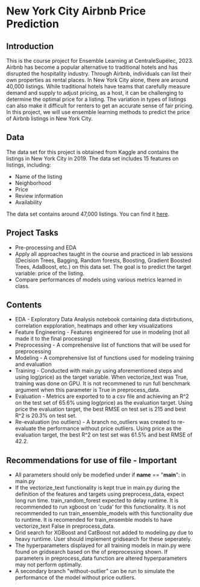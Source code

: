 # New York City Airbnb Price Prediction

## Introduction 
This is the course project for Ensemble Learning at CentraleSupélec, 2023. Airbnb has become a popular alternative to traditional hotels and has disrupted the hospitality industry. Through Airbnb, individuals can list their own properties as rental places. In New York City
alone, there are around 40,000 listings. While traditional hotels have teams that carefully measure
demand and supply to adjust pricing, as a host, it can be challenging to determine the optimal price
for a listing. The variation in types of listings can also make it difficult for renters to get an accurate
sense of fair pricing. In this project, we will use ensemble learning methods to predict the price of
Airbnb listings in New York City.

## Data 
The data set for this project is obtained from Kaggle and contains the listings in New York City in
2019. The data set includes 15 features on listings, including:
- Name of the listing
- Neighborhood
- Price
- Review information
- Availability

The data set contains around 47,000 listings. You can find it [here](https://www.kaggle.com/datasets/dgomonov/new-york-city-airbnb-open-data).

## Project Tasks
- Pre-processing and EDA
- Apply all approaches taught in the course and practiced in lab sessions (Decision Trees, Bagging,
Random forests, Boosting, Gradient Boosted Trees, AdaBoost, etc.) on this data set. The goal
is to predict the target variable: price of the listing.
- Compare performances of models using various metrics learned in class.

## Contents
- EDA - Exploratory Data Analysis notebook containing data distirbutions, correlation expploration, heatmaps and other key visualizations
- Feature Engineering - Features engineered for use in modeling (not all made it to the final processing)
- Preprocessing - A comprehensive list of functions that will be used for preprocessing
- Modeling - A comprehensive list of functions used for modeling training and evaluation
- Training - Conducted with main.py using aforementioned steps and using log(price) as the target variable. When vectorize_text was True, training was done on GPU. It is not recommened to run full benchmark argument when this parameter is True in preprocess_data.
- Evaluation - Metrics are exported to to a csv file and achieving an R^2 on the test set of 65.6% using log(price) as the evaluation target. Using price the evaluation target, the best RMSE on test set is 215 and best R^2 is 20.3% on test set.
- Re-evaluation (no outliers) - A branch no_outliers was created to re-evaluate the performance without price outliers. Using price as the evaluation target, the best R^2 on test set was 61.5% and best RMSE of  42.2.

## Recommendations for use of file - Important
- All parameters should only be modefied under if __name__ == "__main__": in main.py
- If the vectorize_text functionality is kept true in main.py during the definition of the features and targets using preprocess_data, expect long run time. train_random_forest expected to delay runtime. It is recommended to run xgboost on 'cuda' for this functionality. It is not recommended to run train_ensemble_models with this functionality due to runtime. It is recomended for train_ensemble models to have vectorize_text False in preprocess_data.
- Grid search for XGBoost and CatBoost not added to modeling.py due to heavy runtime. User should implement gridsearch for these seperately.
- The hyperparameters displayed for all training models in main.py were found on gridsearch based on the  of preprocessing shown. If parameters in preprocess_data function are altered hyperparameters may not perform optimally.
- A secondary branch "without-outlier" can be run to simulate the performance of the model without price outliers.




